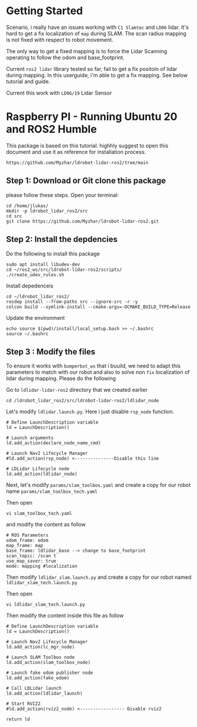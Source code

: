 # Getting Started

Scenario, i really have an issues working with `C1 Slamtec` and `LD06` lidar. It's hard to get a fix localization of `map` during 
SLAM. The scan radius mapping is not fixed with respect to robot movement. 

The only way to get a fixed mapping is to force the Lidar Scanning operating to follow the odom and base_footprint.

Current `ros2 lidar` library tested so far, fail to get a fix positoin of lidar during mapping. In this userguide, i'm able to get 
a fix mapping. See below tutorial and guide.

Current this work with `LD06/19` Lidar Sensor

# Raspberry PI - Running Ubuntu 20 and ROS2 Humble

This package is based on this tutorial. highhly suggest to open this document 
and use it as reference for installation process.

```
https://github.com/Myzhar/ldrobot-lidar-ros2/tree/main
```

## Step 1: Download or Git clone this package

please follow these steps. Open your terminal:

```
cd /home/jlukas/
mkdir -p ldrobot_lidar_ros2/src
cd src
git clone https://github.com/Myzhar/ldrobot-lidar-ros2.git
```


## Step 2: Install the depdencies

Do the following to install this package

```
sudo apt install libudev-dev
cd ~/ros2_ws/src/ldrobot-lidar-ros2/scripts/
./create_udev_rules.sh
```

Install depedenceis
```
cd ~/ldrobot_lidar_ros2/
rosdep install --from-paths src --ignore-src -r -y
colcon build --symlink-install --cmake-args=-DCMAKE_BUILD_TYPE=Release
```

Update the environment
```
echo source $(pwd)/install/local_setup.bash >> ~/.bashrc
source ~/.bashrc
```

## Step 3 : Modify the files

To ensure it works with `bumperbot_ws` that i buuild, we need to adapt this parameters to match with our robot and also to solve non `fix` localization of lidar during mapping.
Please do the following

Go to `ldlidar-lidar-ros2` directory that we created earlier
```
cd /ldrobot_lidar_ros2/src/ldrobot-lidar-ros2/ldlidar_node
```

Let's modify `ldlidar.launch.py`. Here i just disable `rsp_node` function.
```
# Define LaunchDescription variable
ld = LaunchDescription()

# Launch arguments
ld.add_action(declare_node_name_cmd)

# Launch Nav2 Lifecycle Manager
#ld.add_action(rsp_node) <---------------Disable this line

# LDLidar Lifecycle node
ld.add_action(ldlidar_node)

```

Next, let's modify `params/slam_toolbox.yaml` and create a copy for our robot name `params/slam_toolbox_tech.yaml`

Then open 
```
vi slam_toolbox_tech.yaml
```

and modify the content as follow
```
# ROS Parameters
odom_frame: odom
map_frame: map
base_frame: ldlidar_base --> change to base_footprint
scan_topic: /scan t
use_map_saver: true
mode: mapping #localization
```

Then modify `ldlidar_slam.launch.py` and create a copy for our robot named `ldlidar_slam_tech.launch.py`

Then open
```
vi ldlidar_slam_tech.launch.py
```

Then modify the content inside this file as follow
```
# Define LaunchDescription variable
ld = LaunchDescription()

# Launch Nav2 Lifecycle Manager
ld.add_action(lc_mgr_node)

# Launch SLAM Toolbox node
ld.add_action(slam_toolbox_node)

# Launch fake odom publisher node
ld.add_action(fake_odom)

# Call LDLidar launch
ld.add_action(ldlidar_launch)

# Start RVIZ2
#ld.add_action(rviz2_node) <----------------- Disable rviz2

return ld
```



